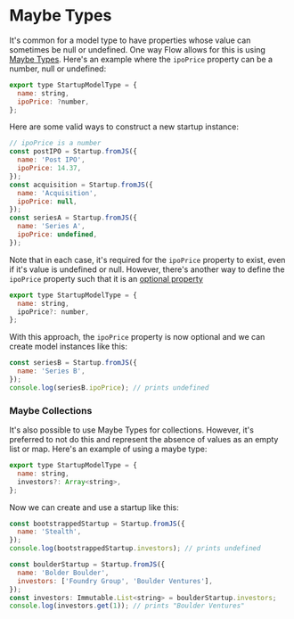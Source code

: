# Maybe Types

It's common for a model type to have properties whose value can sometimes be null or undefined. One way Flow allows for this is using [Maybe Types](https://flowtype.org/docs/nullable-types.html#_). Here's an example where the `ipoPrice` property can be a number, null or undefined:
```js
export type StartupModelType = {
  name: string,
  ipoPrice: ?number,
};
```
Here are some valid ways to construct a new startup instance:
```js
// ipoPrice is a number
const postIPO = Startup.fromJS({
  name: 'Post IPO',
  ipoPrice: 14.37,
});
const acquisition = Startup.fromJS({
  name: 'Acquisition',
  ipoPrice: null,
});
const seriesA = Startup.fromJS({
  name: 'Series A',
  ipoPrice: undefined,
});
```
Note that in each case, it's required for the `ipoPrice` property to exist, even if it's value is undefined or null. However, there's another way to define the `ipoPrice` property such that it is an [optional property](https://flowtype.org/docs/objects.html#optional-properties)
```js
export type StartupModelType = {
  name: string,
  ipoPrice?: number,
};
```
With this approach, the `ipoPrice` property is now optional and we can create model instances like this:
```js
const seriesB = Startup.fromJS({
  name: 'Series B',
});
console.log(seriesB.ipoPrice); // prints undefined
```

### Maybe Collections

It's also possible to use Maybe Types for collections. However, it's preferred to not do this and represent the absence of values as an empty list or map. Here's an example of using a maybe type:
```js
export type StartupModelType = {
  name: string,
  investors?: Array<string>,
};
```
Now we can create and use a startup like this:
```js
const bootstrappedStartup = Startup.fromJS({
  name: 'Stealth',
});
console.log(bootstrappedStartup.investors); // prints undefined

const boulderStartup = Startup.fromJS({
  name: 'Bolder Boulder',
  investors: ['Foundry Group', 'Boulder Ventures'],
});
const investors: Immutable.List<string> = boulderStartup.investors;
console.log(investors.get(1)); // prints "Boulder Ventures"
```
